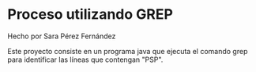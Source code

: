 # Proceso utilizando GREP

Hecho por Sara Pérez Fernández

Este proyecto consiste en un programa java que ejecuta el comando grep para identificar las líneas que contengan "PSP".
